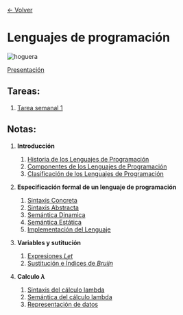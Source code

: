[<- Volver](IndiceDeMaterias.md)
# Lenguajes de programación

![hoguera](../imagenes/hogueraDS.png)

[Presentación](Presentacion-LenguajesProgramacion.md)

## Tareas:

1. [Tarea semanal 1](tareas/LPTarea01.md)

## Notas:

1. **Introducción**
	1. [Historia de los Lenguajes de Programación](apuntes/LPNotaClase01.md)
	2. [Componentes de los Lenguajes de Programación](apuntes/LPNotaClase02.md)
	3. [Clasificación de los Lenguajes de Programación](apuntes/LPNotaClase03.md)

2. **Especificación formal de un lenguaje de programación**
	1. [Sintaxis Concreta](apuntes/LPNotaClase04.md)
	2. [Sintaxis Abstracta](apuntes/LPNotaClase05.md)
	3. [Semántica Dinamica](apuntes/LP22_08_2024.md)
	4. [Semántica Estática](apuntes/LP23_08_2024.md)
	5. [Implementación del Lenguaje](apuntes/LP26_08_2024.md)

3. **Variables y sutitución**
	1. [Expresiones *Let*](apuntes/LP29_08_2024.md)
	2. [Sustitución e Índices de *Bruijn*](apuntes/LP30_08_2024.md)

4. **Calculo $\lambda$**
	1. [Sintaxis del cálculo lambda](apuntes/LP05_09_2024.md)
	2. [Semántica del cálculo lambda](apuntes/LP06_09_2024.md)
	3. [Representación de datos](apuntes/LP09_09_2024.md)